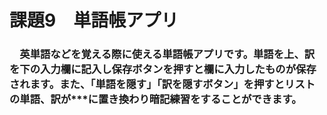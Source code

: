 # 課題9　単語帳アプリ
### 　英単語などを覚える際に使える単語帳アプリです。単語を上、訳を下の入力欄に記入し保存ボタンを押すと欄に入力したものが保存されます。また、「単語を隠す」「訳を隠すボタン」を押すとリストの単語、訳が***に置き換わり暗記練習をすることができます。

